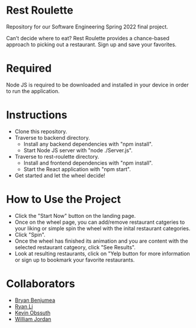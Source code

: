 # Rest Roulette
Repository for our Software Engineering Spring 2022 final project.

Can’t decide where to eat?
Rest Roulette provides a chance-based approach to picking out a restaurant.
Sign up and save your favorites.

# Required 
Node JS is required to be downloaded and installed in your device in order to run the application.

# Instructions 
* Clone this repository.
* Traverse to backend directory.
  * Install any backend dependencies with "npm install".
  * Start Node JS server with "node ./Server.js". 
* Traverse to rest-roulette directory.
  * Install and frontend dependencies with "npm install". 
  * Start the React application with "npm start". 
* Get started and let the wheel decide!

# How to Use the Project
* Click the "Start Now" button on the landing page.
* Once on the wheel page, you can add/remove restaurant catgeries to your liking or simple spin the wheel with the inital restaurant categories.
* Click "Spin".
* Once the wheel has finished its animation and you are content with the selected restaurant catgeory, click "See Results".
* Look at resulting restaurants, click on "Yelp button for more information or sign up to bookmark your favorite restaurants. 

# Collaborators 
* [Bryan Benjumea](https://github.com/BryanBH)
* [Ryan Li](https://github.com/ryanli189)
* [Kevin Obssuth](https://github.com/kevinobssuth)
* [William Jordan](https://github.com/JordanW1atWIT)
